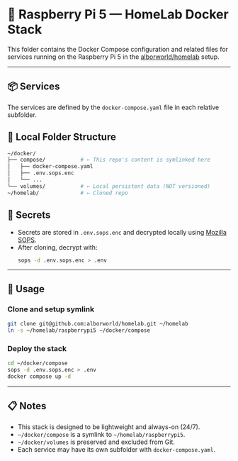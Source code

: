 # 🧪 Raspberry Pi 5 — HomeLab Docker Stack

This folder contains the Docker Compose configuration and related files for services running on the Raspberry Pi 5 in the [alborworld/homelab](https://github.com/alborworld/homelab) setup.

---

## 📦 Services

The services are defined by the `docker-compose.yaml` file in each relative subfolder.

## 📂 Local Folder Structure

```bash
~/docker/
├── compose/           # ← This repo's content is symlinked here
│   ├── docker-compose.yaml
│   ├── .env.sops.enc
│   └── ...
└── volumes/           # ← Local persistent data (NOT versioned)
~/homelab/             # ← Cloned repo
```

## 🔐 Secrets

- Secrets are stored in `.env.sops.enc` and decrypted locally using [Mozilla SOPS](https://github.com/mozilla/sops).
- After cloning, decrypt with:
  ```bash
  sops -d .env.sops.enc > .env
  ```

---

## 🚀 Usage

### Clone and setup symlink

```bash
git clone git@github.com:alborworld/homelab.git ~/homelab
ln -s ~/homelab/raspberrypi5 ~/docker/compose
```

### Deploy the stack

```bash
cd ~/docker/compose
sops -d .env.sops.enc > .env
docker compose up -d
```

---

## 📋 Notes

- This stack is designed to be lightweight and always-on (24/7).
- `~/docker/compose` is a symlink to `~/homelab/raspberrypi5`.
- `~/docker/volumes` is preserved and excluded from Git.
- Each service may have its own subfolder with `docker-compose.yaml`.
